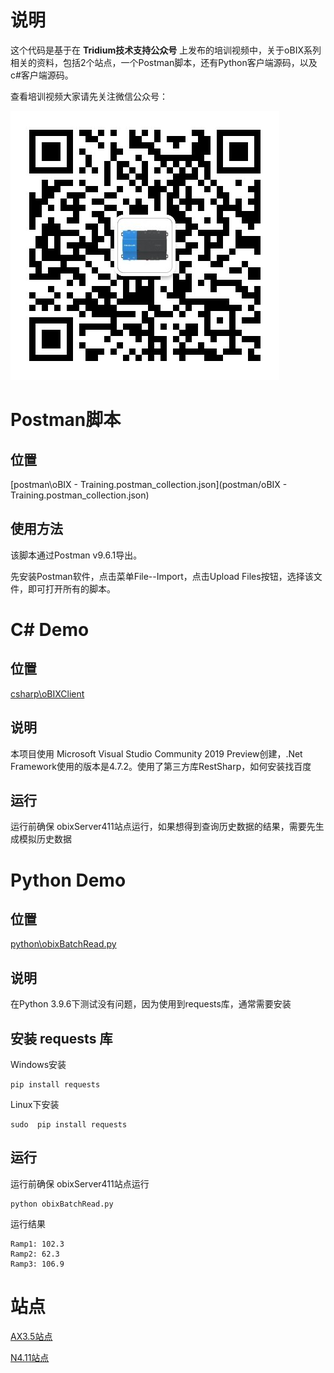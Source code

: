 

# 说明

这个代码是基于在 **Tridium技术支持公众号** 上发布的培训视频中，关于oBIX系列相关的资料，包括2个站点，一个Postman脚本，还有Python客户端源码，以及c#客户端源码。

查看培训视频大家请先关注微信公众号：

![Tridium技术支持公众号二维码](Tridium技术支持公众号二维码.jpg)



# Postman脚本

## 位置

[postman\oBIX - Training.postman_collection.json](postman/oBIX - Training.postman_collection.json)



## 使用方法

该脚本通过Postman v9.6.1导出。

先安装Postman软件，点击菜单File--Import，点击Upload Files按钮，选择该文件，即可打开所有的脚本。



# C# Demo

## 位置

[csharp\oBIXClient](csharp/oBIXClient)

## 说明

本项目使用 Microsoft Visual Studio Community 2019 Preview创建，.Net Framework使用的版本是4.7.2。使用了第三方库RestSharp，如何安装找百度

 

## 运行

运行前确保 obixServer411站点运行，如果想得到查询历史数据的结果，需要先生成模拟历史数据



# Python Demo

## 位置

[python\obixBatchRead.py](python/obixBatchRead.py)

## 说明

在Python 3.9.6下测试没有问题，因为使用到requests库，通常需要安装



## 安装 requests 库

Windows安装

```
pip install requests
```

Linux下安装

```
sudo  pip install requests
```



## 运行

运行前确保 obixServer411站点运行

```
python obixBatchRead.py
```

运行结果

```
Ramp1: 102.3
Ramp2: 62.3
Ramp3: 106.9
```



# 站点

[AX3.5站点](stations\obixServer35)

[N4.11站点](stations\obixServer411)
